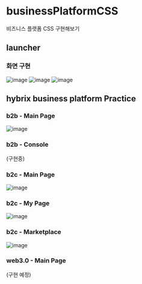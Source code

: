 # businessPlatformCSS
비즈니스 플랫폼 CSS 구현해보기 

## launcher
### 화면 구현
![image](https://user-images.githubusercontent.com/73332608/218963819-2fb5dd00-d1c4-45fd-9480-882049d811fe.png)
![image](https://user-images.githubusercontent.com/73332608/218963989-96814338-730f-4c02-8a7b-8134b1ba5ca2.png)
![image](https://user-images.githubusercontent.com/73332608/218964016-c15e423a-2210-440d-96cc-2b4134092590.png)



## hybrix business platform Practice
### b2b - Main Page
![image](https://user-images.githubusercontent.com/73332608/220821044-e164f738-5600-4d95-9dcc-aa98f044a681.png)


### b2b - Console
(구현중)


### b2c - Main Page
![image](https://user-images.githubusercontent.com/73332608/220821909-c5d49ee3-cece-4668-a56b-a9a4be805dde.png)

### b2c - My Page
![image](https://user-images.githubusercontent.com/73332608/220821839-a1fbb6a4-a82a-4acc-afc5-79a00d9e4b4a.png)

### b2c - Marketplace
![image](https://user-images.githubusercontent.com/73332608/221122966-7ed12111-1c19-417d-b9f5-9d10ee8ab606.png)


### web3.0 - Main Page
(구현 예정)
